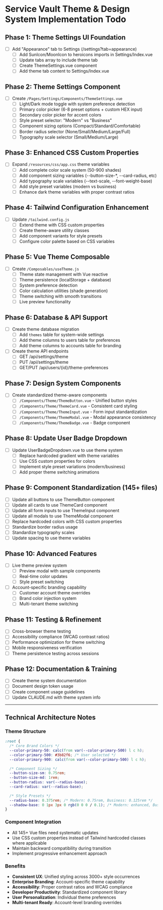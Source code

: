 # Service Vault Theme & Design System Implementation Todo

## Phase 1: Theme Settings UI Foundation
- [ ] Add "Appearance" tab to Settings (/settings?tab=appearance)
  - [ ] Add SunIcon/MoonIcon to heroicons imports in Settings/Index.vue
  - [ ] Update tabs array to include theme tab
  - [ ] Create ThemeSettings.vue component
  - [ ] Add theme tab content to Settings/Index.vue

## Phase 2: Theme Settings Component
- [ ] Create `/Pages/Settings/Components/ThemeSettings.vue`
  - [ ] Light/Dark mode toggle with system preference detection
  - [ ] Primary color picker (6-8 preset options + custom HEX input)
  - [ ] Secondary color picker for accent colors
  - [ ] Style preset selector: "Modern" vs "Business"
  - [ ] Component sizing options (Compact/Standard/Comfortable)
  - [ ] Border radius selector (None/Small/Medium/Large/Full)
  - [ ] Typography scale selector (Small/Medium/Large)

## Phase 3: Enhanced CSS Custom Properties
- [ ] Expand `/resources/css/app.css` theme variables
  - [ ] Add complete color scale system (50-900 shades)
  - [ ] Add component sizing variables (--button-size-*, --card-radius, etc)
  - [ ] Add typography scale variables (--text-scale, --font-weight-base)
  - [ ] Add style preset variables (modern vs business)
  - [ ] Enhance dark theme variables with proper contrast ratios

## Phase 4: Tailwind Configuration Enhancement
- [ ] Update `/tailwind.config.js`
  - [ ] Extend theme with CSS custom properties
  - [ ] Create theme-aware utility classes
  - [ ] Add component variants for style presets
  - [ ] Configure color palette based on CSS variables

## Phase 5: Vue Theme Composable
- [ ] Create `/Composables/useTheme.js`
  - [ ] Theme state management with Vue reactive
  - [ ] Theme persistence (localStorage + database)
  - [ ] System preference detection
  - [ ] Color calculation utilities (shade generation)
  - [ ] Theme switching with smooth transitions
  - [ ] Live preview functionality

## Phase 6: Database & API Support
- [ ] Create theme database migration
  - [ ] Add `themes` table for system-wide settings
  - [ ] Add theme columns to users table for preferences
  - [ ] Add theme columns to accounts table for branding
- [ ] Create theme API endpoints
  - [ ] GET /api/settings/theme
  - [ ] PUT /api/settings/theme
  - [ ] GET/PUT /api/users/{id}/theme-preferences

## Phase 7: Design System Components
- [ ] Create standardized theme-aware components
  - [ ] `/Components/Theme/ThemeButton.vue` - Unified button styles
  - [ ] `/Components/Theme/ThemeCard.vue` - Consistent card styling
  - [ ] `/Components/Theme/ThemeInput.vue` - Form input standardization
  - [ ] `/Components/Theme/ThemeModal.vue` - Modal appearance consistency
  - [ ] `/Components/Theme/ThemeBadge.vue` - Badge component

## Phase 8: Update User Badge Dropdown
- [ ] Update UserBadgeDropdown.vue to use theme system
  - [ ] Replace hardcoded gradient with theme variables
  - [ ] Use CSS custom properties for colors
  - [ ] Implement style preset variations (modern/business)
  - [ ] Add proper theme switching animations

## Phase 9: Component Standardization (145+ files)
- [ ] Update all buttons to use ThemeButton component
- [ ] Update all cards to use ThemeCard component
- [ ] Update all form inputs to use ThemeInput component
- [ ] Update all modals to use ThemeModal component
- [ ] Replace hardcoded colors with CSS custom properties
- [ ] Standardize border radius usage
- [ ] Standardize typography scales
- [ ] Update spacing to use theme variables

## Phase 10: Advanced Features
- [ ] Live theme preview system
  - [ ] Preview modal with sample components
  - [ ] Real-time color updates
  - [ ] Style preset switching
- [ ] Account-specific branding capability
  - [ ] Customer account theme overrides
  - [ ] Brand color injection system
  - [ ] Multi-tenant theme switching

## Phase 11: Testing & Refinement
- [ ] Cross-browser theme testing
- [ ] Accessibility compliance (WCAG contrast ratios)
- [ ] Performance optimization for theme switching
- [ ] Mobile responsiveness verification
- [ ] Theme persistence testing across sessions

## Phase 12: Documentation & Training
- [ ] Create theme system documentation
- [ ] Document design token usage
- [ ] Create component usage guidelines
- [ ] Update CLAUDE.md with theme system info

---

## Technical Architecture Notes

### Theme Structure
```css
:root {
  /* Core Brand Colors */
  --color-primary-50: calc(from var(--color-primary-500) l c h);
  --color-primary-500: #3b82f6; /* User selected */
  --color-primary-900: calc(from var(--color-primary-500) l c h);
  
  /* Component Sizing */
  --button-size-sm: 0.75rem;
  --button-size-md: 1rem;
  --button-radius: var(--radius-base);
  --card-radius: var(--radius-base);
  
  /* Style Presets */
  --radius-base: 0.375rem; /* Modern: 0.75rem, Business: 0.125rem */
  --shadow-base: 0 1px 3px 0 rgb(0 0 0 / 0.1); /* Modern: enhanced, Business: minimal */
}
```

### Component Integration
- All 145+ Vue files need systematic updates
- Use CSS custom properties instead of Tailwind hardcoded classes where applicable
- Maintain backward compatibility during transition
- Implement progressive enhancement approach

### Benefits
- **Consistent UX**: Unified styling across 3000+ style occurrences
- **Enterprise Branding**: Account-specific theme capability
- **Accessibility**: Proper contrast ratios and WCAG compliance
- **Developer Productivity**: Standardized component library
- **User Personalization**: Individual theme preferences
- **Multi-tenant Ready**: Account-level branding overrides